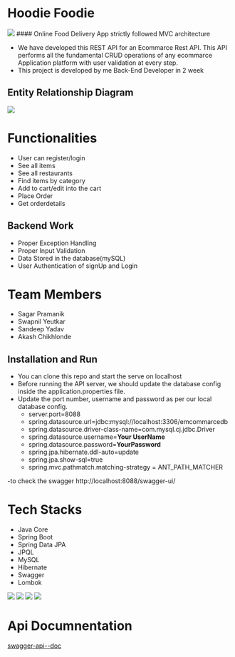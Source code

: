 # Hoodie Foodie 
<img src="https://github.com/sgrprmnk/befitting-advice-51/blob/main/ProjectLogo.PNG">
#### Online Food Delivery App strictly followed MVC architecture

 - We have developed this REST API for an Ecommarce Rest API. This API performs all the fundamental CRUD operations of any ecommarce Application platform with user validation at every step.
- This project is developed by me Back-End Developer in 2 week


## Entity Relationship Diagram

<img src="https://github.com/sgrprmnk/befitting-advice-51/blob/main/Picture1.png">


# Functionalities
-   User can register/login
-   See all items
-   See all restaurants
-   Find items by category
-   Add to cart/edit into the cart
-   Place Order
-   Get orderdetails


## Backend Work
-  Proper Exception Handling
-  Proper Input Validation
-  Data Stored in the database(mySQL)
-  User Authentication of signUp and Login

# Team Members
-  Sagar Pramanik
-  Swapnil Yeutkar
-  Sandeep Yadav
-  Akash Chikhlonde

## Installation and Run
-  You can clone this repo and start the serve on localhost
-   Before running the API server, we should update the database config inside the application.properties file.
-   Update the port number, username and password as per our local database config.
    -   server.port=8088
    -   spring.datasource.url=jdbc:mysql://localhost:3306/emcommarcedb
    -   spring.datasource.driver-class-name=com.mysql.cj.jdbc.Driver
    -   spring.datasource.username=**Your UserName**
    -   spring.datasource.password=**YourPassword**
    -   spring.jpa.hibernate.ddl-auto=update
    -   spring.jpa.show-sql=true
    -   spring.mvc.pathmatch.matching-strategy = ANT_PATH_MATCHER
    
-to check the swagger http://localhost:8088/swagger-ui/

# Tech Stacks

-   Java Core
-   Spring Boot
-   Spring Data JPA
-   JPQL
-   MySQL
-   Hibernate
-   Swagger
-   Lombok
<p>
   <img src="https://img.icons8.com/color/64/000000/java.png"/>
   <img src="https://img.icons8.com/color/48/null/spring-logo.png"/>
   <img src="https://github.com/efat56/striped-pear-8171/blob/main/Images/hibernate_logo_icon_171004.png" />
   <img src="https://img.icons8.com/ios/50/null/mysql-logo.png"/>
</p>

# Api Documnentation
<a href="https://github.com/sgrprmnk/befitting-advice-51/blob/main/apiDocumentation_swagger.pdf">swagger-api--doc</a>
